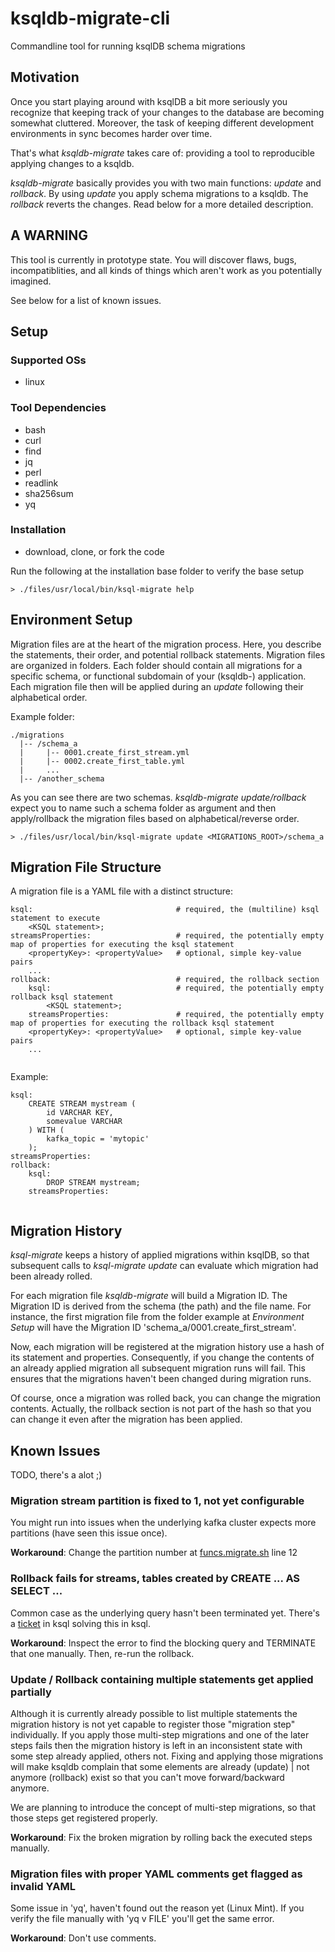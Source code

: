 # ksqldb-migrate-cli
Commandline tool for running ksqlDB schema migrations

## Motivation

Once you start playing around with ksqlDB a bit more seriously you recognize that keeping track of your changes to the database are becoming somewhat cluttered. Moreover, the task of keeping different development environments in sync becomes harder over time. 

That's what *ksqldb-migrate* takes care of: providing a tool to reproducible applying changes to a ksqldb. 

*ksqldb-migrate* basically provides you with two main functions: *update* and *rollback*. By using *update* you apply schema migrations to a ksqldb. The *rollback* reverts the changes. Read below for a more detailed description. 


## A WARNING

This tool is currently in prototype state. You will discover flaws, bugs, incompatiblities, and all kinds of things which aren't work as you potentially imagined.

See below for a list of known issues. 

## Setup

### Supported OSs

- linux

### Tool Dependencies

- bash
- curl
- find
- jq
- perl
- readlink
- sha256sum
- yq

### Installation

- download, clone, or fork the code

Run the following at the installation base folder to verify the base setup

    > ./files/usr/local/bin/ksql-migrate help

## Environment Setup

Migration files are at the heart of the migration process. Here, you describe the statements, their order, and potential rollback statements. Migration files are organized in folders. Each folder should contain all migrations for a specific schema, or functional subdomain of your (ksqldb-) application. Each migration file then will be applied during an  *update* following their alphabetical order. 

Example folder:
```
./migrations
  |-- /schema_a
  |     |-- 0001.create_first_stream.yml
  |     |-- 0002.create_first_table.yml
  |     ...
  |-- /another_schema
```
As you can see there are two schemas. *ksqldb-migrate update/rollback* expect you to name such a schema folder as argument and then apply/rollback the migration files based on alphabetical/reverse order.

    > ./files/usr/local/bin/ksql-migrate update <MIGRATIONS_ROOT>/schema_a

## Migration File Structure

A migration file is a YAML file with a distinct structure:
```
ksql:                                # required, the (multiline) ksql statement to execute
    <KSQL statement>;
streamsProperties:                   # required, the potentially empty map of properties for executing the ksql statement
    <propertyKey>: <propertyValue>   # optional, simple key-value pairs
    ...
rollback:                            # required, the rollback section 
    ksql:                            # required, the potentially empty rollback ksql statement
        <KSQL statement>;
    streamsProperties:               # required, the potentially empty map of properties for executing the rollback ksql statement
    <propertyKey>: <propertyValue>   # optional, simple key-value pairs
    ...
    
```

Example:
```
ksql:
    CREATE STREAM mystream (
        id VARCHAR KEY,
        somevalue VARCHAR
    ) WITH (
        kafka_topic = 'mytopic'
    );
streamsProperties:
rollback:
    ksql:
        DROP STREAM mystream;
    streamsProperties:
    
```

## Migration History

*ksql-migrate* keeps a history of applied migrations within ksqlDB, so that subsequent calls to *ksql-migrate update* can evaluate which migration had been already rolled. 

For each migration file *ksqldb-migrate* will build a Migration ID. The Migration ID is derived from the schema (the path) and the file name. For instance, the first migration file from the folder example at *Environment Setup* will have the Migration ID 'schema_a/0001.create_first_stream'.

Now, each migration will be registered at the migration history use a hash of its statement and properties. Consequently, if you change the contents of an already applied migration all subsequent migration runs will fail. This ensures that the migrations haven't been changed during migration runs. 

Of course, once a migration was rolled back, you can change the migration contents. Actually, the rollback section is not part of the hash so that you can change it even after the migration has been applied. 


## Known Issues

TODO, there's a alot ;)

### Migration stream partition is fixed to 1, not yet configurable
You might run into issues when the underlying kafka cluster expects more partitions (have seen this issue once).

**Workaround**: Change the partition number at [funcs.migrate.sh](https://github.com/jens-guenther/ksqldb-migrate-cli/blob/master/src/files/usr/local/lib/ksqldb-migrate/funcs.migrate.sh) line 12

### Rollback fails for streams, tables created by CREATE ... AS SELECT ...
Common case as the underlying query hasn't been terminated yet. There's a [ticket](https://github.com/confluentinc/ksql/issues/2177 "DROP [STREAM|TABLE] should support termination of query started during creation." ) in ksql solving this in ksql.

**Workaround**: Inspect the error to find the blocking query and TERMINATE that one manually. Then, re-run the rollback.

### Update / Rollback containing multiple statements get applied partially
Although it is currently already possible to list multiple statements the migration history is not yet capable to register those "migration step" individually. If you apply those multi-step migrations and one of the later steps fails then the migration history is left in an inconsistent state with some step already applied, others not. Fixing and applying those migrations will make ksqldb complain that some elements are already (update) | not anymore (rollback) exist so that you can't move forward/backward anymore.

We are planning to introduce the concept of multi-step migrations, so that those steps get registered properly.

**Workaround**: Fix the broken migration by rolling back the executed steps manually.

### Migration files with proper YAML comments get flagged as invalid YAML
Some issue in 'yq', haven't found out the reason yet (Linux Mint). If you verify the file manually with 'yq v FILE' you'll get the same error. 

**Workaround**: Don't use comments.


